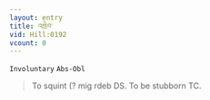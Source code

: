 ```yaml
---
layout: entry
title: འཁྲེབ་
vid: Hill:0192
vcount: 0
---
```

`Involuntary` `Abs-Obl`
> To squint (? mig rdeb DS\.
To be stubborn TC\.

